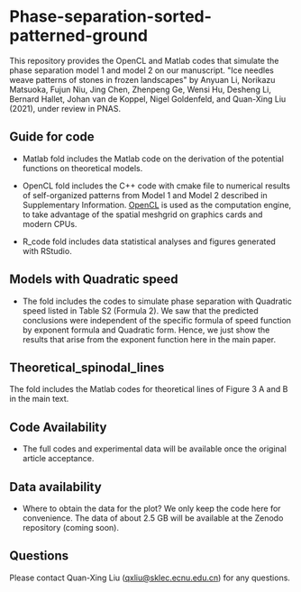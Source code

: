 # Phase-separation-sorted-patterned-ground
This repository provides the OpenCL and Matlab codes that simulate the phase separation model 1 and model 2 on our manuscript. "Ice needles weave patterns of stones in frozen landscapes" by Anyuan Li, Norikazu Matsuoka, Fujun Niu, Jing Chen, Zhenpeng Ge, Wensi Hu, Desheng Li, Bernard Hallet, Johan van de Koppel, Nigel Goldenfeld, and Quan-Xing Liu (2021), under review in PNAS.

## Guide for code 
* Matlab fold includes the Matlab code on the derivation of the potential functions on theoretical models.

* OpenCL fold includes the C++ code with cmake file to numerical results of self-organized patterns from Model 1 and Model 2 described in Supplementary Information. [OpenCL](http://en.wikipedia.org/wiki/OpenCL) is used as the computation engine, to take advantage of the spatial meshgrid on graphics cards and modern CPUs.

* R_code fold includes data statistical analyses and figures generated with RStudio.

## Models with Quadratic speed 
* The fold includes the codes to simulate phase separation with Quadratic speed listed in Table S2 (Formula 2). We saw that the predicted conclusions were independent of the specific formula of speed function by exponent formula and Quadratic form. Hence, we just show the results that arise from the exponent function here in the main paper.

## Theoretical_spinodal_lines
The fold includes the Matlab codes for theoretical lines of Figure 3 A and B in the main text. 

## Code Availability 
* The full codes and experimental data will be available once the original article acceptance. 

## Data availability
* Where to obtain the data for the plot? We only keep the code here for convenience. The data of about 2.5 GB will be available at the Zenodo repository (coming soon).

## Questions
Please contact Quan-Xing Liu (qxliu@sklec.ecnu.edu.cn) for any questions. 
